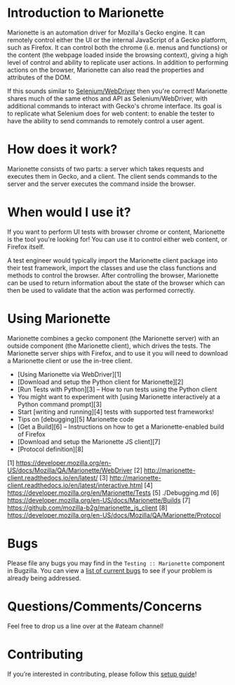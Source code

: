 Introduction to Marionette
==========================

Marionette is an automation driver for Mozilla's Gecko engine.
It can remotely control either the UI or the internal JavaScript of
a Gecko platform, such as Firefox.  It can control both the chrome
(i.e. menus and functions) or the content (the webpage loaded inside
the browsing context), giving a high level of control and ability
to replicate user actions. In addition to performing actions on the
browser, Marionette can also read the properties and attributes of
the DOM.

If this sounds similar to [Selenium/WebDriver] then you're
correct! Marionette shares much of the same ethos and API as
Selenium/WebDriver, with additional commands to interact with
Gecko's chrome interface.  Its goal is to replicate what Selenium
does for web content: to enable the tester to have the ability to
send commands to remotely control a user agent.

[Selenium/WebDriver]: https://dvcs.w3.org/hg/webdriver/raw-file/tip/webdriver-spec.html


How does it work?
=================

Marionette consists of two parts: a server which takes requests and
executes them in Gecko, and a client.  The client sends commands to
the server and the server executes the command inside the browser.


When would I use it?
====================

If you want to perform UI tests with browser chrome or content,
Marionette is the tool you're looking for!  You can use it to
control either web content, or Firefox itself.

A test engineer would typically import the Marionette client package
into their test framework, import the classes and use the class
functions and methods to control the browser.  After controlling
the browser, Marionette can be used to return information about
the state of the browser which can then be used to validate that
the action was performed correctly.


Using Marionette
================

Marionette combines a gecko component (the Marionette server) with an
outside component (the Marionette client), which drives the tests.
The Marionette server ships with Firefox, and to use it you will
need to download a Marionette client or use the in-tree client.

  * [Using Marionette via WebDriver][1]
  * [Download and setup the Python client for Marionette][2]
  * [Run Tests with Python][3] – How to run tests using the
    Python client
  * You might want to experiment with [using Marionette interactively
    at a Python command prompt][3]
  * Start [writing and running][4] tests with supported test frameworks!
  * Tips on [debugging][5] Marionette code
  * [Get a Build][6] – Instructions on how to get a Marionette-enabled
    build of Firefox
  * [Download and setup the Marionette JS client][7]
  * [Protocol definition][8]

[1] https://developer.mozilla.org/en-US/docs/Mozilla/QA/Marionette/WebDriver
[2] http://marionette-client.readthedocs.io/en/latest/
[3] http://marionette-client.readthedocs.io/en/latest/interactive.html
[4] https://developer.mozilla.org/en/Marionette/Tests
[5] ./Debugging.md
[6] https://developer.mozilla.org/en-US/docs/Marionette/Builds
[7] https://github.com/mozilla-b2g/marionette_js_client
[8] https://developer.mozilla.org/en-US/docs/Mozilla/QA/Marionette/Protocol


Bugs
====

Please file any bugs you may find in the `Testing :: Marionette`
component in Bugzilla.  You can view a [list of current bugs]
to see if your problem is already being addressed.

[list of current bugs]: https://bugzilla.mozilla.org/buglist.cgi?product=Testing&component=Marionette&resolution=---&list_id=1844713


Questions/Comments/Concerns
===========================

Feel free to drop us a line over at the #ateam channel!


Contributing
============

If you’re interested in contributing, please follow this [setup guide]!

[setup guide]: https://developer.mozilla.org/en-US/docs/Marionette/Developer_setup
